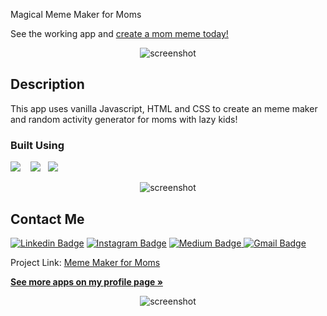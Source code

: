 Magical Meme Maker for Moms


See the working app and [create a mom meme today!](https://bfreed76.github.io/Magical-Meme-Maker-for-Moms/)

 
<p align="center">
<img src="./Media/mm_screenshot1.jpg" alt="screenshot">
</p>

## Description

This app uses vanilla Javascript, HTML and CSS to create an meme maker and random activity generator for moms with lazy kids! 

### Built Using

<img src="https://img.shields.io/badge/JavaScript-323330?style=for-the-badge&logo=javascript&logoColor=F7DF1E" />&nbsp;&nbsp;&nbsp;
<img src="https://img.shields.io/badge/HTML5-E34F26?style=for-the-badge&logo=html5&logoColor=white" />&nbsp;&nbsp;
<img src="https://img.shields.io/badge/CSS3-1572B6?style=for-the-badge&logo=css3&logoColor=white" />&nbsp;&nbsp;

<p align="center">
<img src="./Media/mm_screenshot2.jpg" alt="screenshot">
</p>

<!-- CONTACT -->
## Contact Me

[![Linkedin Badge](https://img.shields.io/badge/-brintonfoyreed-blue?style=flat-square&logo=Linkedin&logoColor=white&link=https://www.linkedin.com/in/brintonfoyreed/)](https://www.linkedin.com/in/brintonfoyreed/) [![Instagram Badge](https://img.shields.io/badge/-nigels_vacation-purple?style=flat-square&logo=instagram&logoColor=white&link=https://www.instagram.com/nigels_vacation/)](https://www.instagram.com/nigels_vacation/) [![Medium Badge](https://img.shields.io/badge/-brintonfoyreed-03a57a?style=flat-square&labelColor=000000&logo=Medium&link=https://brintonfoyreed.medium.com/)](https://brintonfoyreed.medium.com/)[ ![Gmail Badge](https://img.shields.io/badge/-brintonfoyreed@gmail.com-c14438?style=flat-square&logo=Gmail&logoColor=white&link=mailto:brintonfoyreed@gmail.com)](mailto:brintonfoyreed@gmail.com)

Project Link: [Meme Maker for Moms](https://bfreed76.github.io/Magical-Meme-Maker-for-Moms/)

<a href="https://github.com/bfreed76">
<strong>See more apps on my profile page »</strong></a>

<p align="center">
<img src="./Media/mm_screenshot3.jpg" alt="screenshot">
</p>